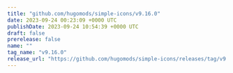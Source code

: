 ```yaml
---
title: "github.com/hugomods/simple-icons/v9.16.0"
date: 2023-09-24 00:23:09 +0000 UTC
publishDate: 2023-09-24 10:54:39 +0000 UTC
draft: false
prerelease: false
name: ""
tag_name: "v9.16.0"
release_url: "https://github.com/hugomods/simple-icons/releases/tag/v9.16.0"
---
```



